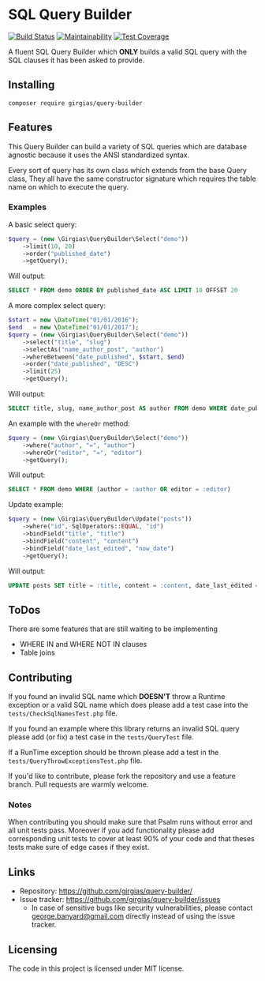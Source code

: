 # SQL Query Builder
[![Build Status](https://travis-ci.org/Girgias/query-builder.svg?branch=master)](https://travis-ci.org/Girgias/query-builder)
[![Maintainability](https://api.codeclimate.com/v1/badges/e804486b68df4080cead/maintainability)](https://codeclimate.com/github/Girgias/query-builder/maintainability)
[![Test Coverage](https://api.codeclimate.com/v1/badges/e804486b68df4080cead/test_coverage)](https://codeclimate.com/github/Girgias/query-builder/test_coverage)

A fluent SQL Query Builder which **ONLY** builds a valid SQL query with the SQL 
clauses it has been asked to provide.

## Installing

```shell
composer require girgias/query-builder
```

## Features

This Query Builder can build a variety of SQL queries which are database agnostic
because it uses the ANSI standardized syntax.

Every sort of query has its own class which extends from the base Query class,
They all have the same constructor signature which requires the table name 
on which to execute the query.

### Examples
A basic select query:
```php
$query = (new \Girgias\QueryBuilder\Select("demo"))
    ->limit(10, 20)
    ->order("published_date")
    ->getQuery();
```
Will output:
```sql
SELECT * FROM demo ORDER BY published_date ASC LIMIT 10 OFFSET 20
```

A more complex select query:
```php
$start = new \DateTime("01/01/2016");
$end   = new \DateTime("01/01/2017");
$query = (new \Girgias\QueryBuilder\Select("demo"))
    ->select("title", "slug")
    ->selectAs("name_author_post", "author")
    ->whereBetween("date_published", $start, $end)
    ->order("date_published", "DESC")
    ->limit(25)
    ->getQuery();
```

Will output:
```sql
SELECT title, slug, name_author_post AS author FROM demo WHERE date_published BETWEEN '2016-01-01 00:00:00' AND '2017-01-01 00:00:00' ORDER BY date_published DESC LIMIT 25
```

An example with the ``whereOr`` method:
```php
$query = (new \Girgias\QueryBuilder\Select("demo"))
    ->where("author", "=", "author")
    ->whereOr("editor", "=", "editor")
    ->getQuery();
```

Will output:
```sql
SELECT * FROM demo WHERE (author = :author OR editor = :editor)
```

Update example:
```php
$query = (new \Girgias\QueryBuilder\Update("posts"))
    ->where("id", SqlOperators::EQUAL, "id")
    ->bindField("title", "title")
    ->bindField("content", "content")
    ->bindField("date_last_edited", "now_date")
    ->getQuery();
```
Will output:
```sql
UPDATE posts SET title = :title, content = :content, date_last_edited = :now_date WHERE id = :id
```

## ToDos

There are some features that are still waiting to be implementing

* WHERE IN and WHERE NOT IN clauses
* Table joins

## Contributing

If you found an invalid SQL name which **DOESN'T** throw a Runtime exception
or a valid SQL name which does please add a test case into the 
``tests/CheckSqlNamesTest.php`` file.

If you found an example where this library returns an invalid SQL query
please add (or fix) a test case in the ``tests/QueryTest`` file.

If a RunTime exception should be thrown please add a test in the 
``tests/QueryThrowExceptionsTest.php`` file.

If you'd like to contribute, please fork the repository and use a feature
branch. Pull requests are warmly welcome.

### Notes
When contributing you should make sure that Psalm runs without error
and all unit tests pass.
Moreover if you add functionality please add corresponding unit tests to cover
at least 90% of your code and that theses tests make sure of edge cases if they exist.

## Links

- Repository: https://github.com/girgias/query-builder/
- Issue tracker: https://github.com/girgias/query-builder/issues
  - In case of sensitive bugs like security vulnerabilities, please contact
    george.banyard@gmail.com directly instead of using the issue tracker.


## Licensing

The code in this project is licensed under MIT license.
